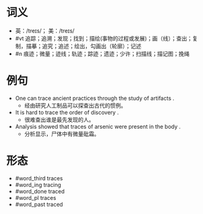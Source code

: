 # 词义
- 英：/treɪs/； 美：/treɪs/
- #vt 追踪；追溯；发现；找到；描绘(事物的过程或发展)；画（线）；查出；复制，描摹；追究；追述；绘出，勾画出（轮廓）；记述
- #n 痕迹；微量；迹线；轨迹；踪迹；遗迹；少许；扫描线；描记图；挽绳
# 例句
- One can trace ancient practices through the study of artifacts .
	- 经由研究人工制品可以探查出古代的惯例。
- It is hard to trace the order of discovery .
	- 很难查出谁是最先发现的人。
- Analysis showed that traces of arsenic were present in the body .
	- 分析显示，尸体中有微量砒霜。
# 形态
- #word_third traces
- #word_ing tracing
- #word_done traced
- #word_pl traces
- #word_past traced
